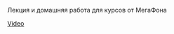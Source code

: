 Лекция и домашняя работа для курсов от МегаФона

[Video](https://mailru.zoom.us/rec/play/gzLNzmgz0lL33LyQj5bGo6cUhDrpDkuqfexxW8HKyAKC7XUGGUJCp6qMxjH5fspntL_gh4JiUVkndKwh.4MEnVkC-OPC57-_-?continueMode=true&_x_zm_rtaid=tSpRrf8XRKKGuJfuYmiKbw.1625234856701.93e138ca66d0406a627a18b95c63cb27&_x_zm_rhtaid=799)


